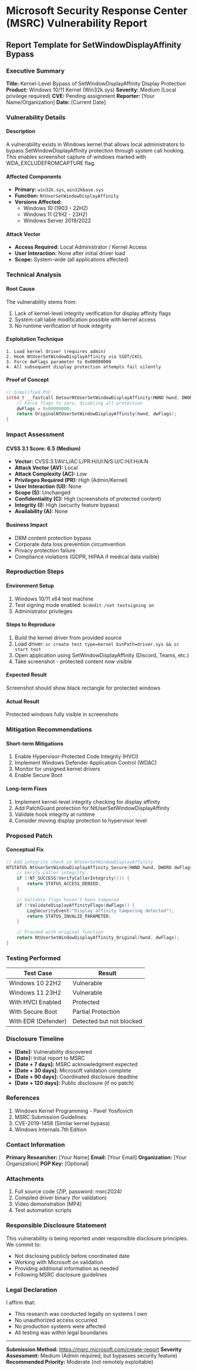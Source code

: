# Microsoft Security Response Center (MSRC) Vulnerability Report

## Report Template for SetWindowDisplayAffinity Bypass

### Executive Summary
**Title:** Kernel-Level Bypass of SetWindowDisplayAffinity Display Protection
**Product:** Windows 10/11 Kernel (Win32k.sys)
**Severity:** Medium (Local privilege required)
**CVE:** Pending assignment
**Reporter:** [Your Name/Organization]
**Date:** [Current Date]

### Vulnerability Details

#### Description
A vulnerability exists in Windows kernel that allows local administrators to bypass SetWindowDisplayAffinity protection through system call hooking. This enables screenshot capture of windows marked with WDA_EXCLUDEFROMCAPTURE flag.

#### Affected Components
- **Primary:** `win32k.sys`, `win32kbase.sys`
- **Function:** `NtUserSetWindowDisplayAffinity`
- **Versions Affected:**
  - Windows 10 (1903 - 22H2)
  - Windows 11 (21H2 - 23H2)
  - Windows Server 2019/2022

#### Attack Vector
- **Access Required:** Local Administrator / Kernel Access
- **User Interaction:** None after initial driver load
- **Scope:** System-wide (all applications affected)

### Technical Analysis

#### Root Cause
The vulnerability stems from:
1. Lack of kernel-level integrity verification for display affinity flags
2. System call table modification possible with kernel access
3. No runtime verification of hook integrity

#### Exploitation Technique
```
1. Load kernel driver (requires admin)
2. Hook NtUserSetWindowDisplayAffinity via SSDT/CKCL
3. Force dwFlags parameter to 0x00000000
4. All subsequent display protection attempts fail silently
```

#### Proof of Concept
```c
// Simplified PoC
int64_t __fastcall DetourNtUserSetWindowDisplayAffinity(HWND hwnd, DWORD dwFlags) {
    // Force flags to zero, disabling all protection
    dwFlags = 0x00000000;
    return OriginalNtUserSetWindowDisplayAffinity(hwnd, dwFlags);
}
```

### Impact Assessment

#### CVSS 3.1 Score: 6.5 (Medium)
- **Vector:** CVSS:3.1/AV:L/AC:L/PR:H/UI:N/S:U/C:H/I:H/A:N
- **Attack Vector (AV):** Local
- **Attack Complexity (AC):** Low
- **Privileges Required (PR):** High (Admin/Kernel)
- **User Interaction (UI):** None
- **Scope (S):** Unchanged
- **Confidentiality (C):** High (screenshots of protected content)
- **Integrity (I):** High (security feature bypass)
- **Availability (A):** None

#### Business Impact
- DRM content protection bypass
- Corporate data loss prevention circumvention
- Privacy protection failure
- Compliance violations (GDPR, HIPAA if medical data visible)

### Reproduction Steps

#### Environment Setup
1. Windows 10/11 x64 test machine
2. Test signing mode enabled: `bcdedit /set testsigning on`
3. Administrator privileges

#### Steps to Reproduce
1. Build the kernel driver from provided source
2. Load driver: `sc create test type=kernel binPath=driver.sys && sc start test`
3. Open application using SetWindowDisplayAffinity (Discord, Teams, etc.)
4. Take screenshot - protected content now visible

#### Expected Result
Screenshot should show black rectangle for protected windows

#### Actual Result
Protected windows fully visible in screenshots

### Mitigation Recommendations

#### Short-term Mitigations
1. Enable Hypervisor-Protected Code Integrity (HVCI)
2. Implement Windows Defender Application Control (WDAC)
3. Monitor for unsigned kernel drivers
4. Enable Secure Boot

#### Long-term Fixes
1. Implement kernel-level integrity checking for display affinity
2. Add PatchGuard protection for NtUserSetWindowDisplayAffinity
3. Validate hook integrity at runtime
4. Consider moving display protection to hypervisor level

### Proposed Patch

#### Conceptual Fix
```c
// Add integrity check in NtUserSetWindowDisplayAffinity
NTSTATUS NtUserSetWindowDisplayAffinity_Secure(HWND hwnd, DWORD dwFlags) {
    // Verify caller integrity
    if (!NT_SUCCESS(VerifyCallerIntegrity())) {
        return STATUS_ACCESS_DENIED;
    }

    // Validate flags haven't been tampered
    if (!ValidateDisplayAffinityFlags(dwFlags)) {
        LogSecurityEvent("Display affinity tampering detected");
        return STATUS_INVALID_PARAMETER;
    }

    // Proceed with original function
    return NtUserSetWindowDisplayAffinity_Original(hwnd, dwFlags);
}
```

### Testing Performed

| Test Case | Result |
|-----------|---------|
| Windows 10 22H2 | Vulnerable |
| Windows 11 23H2 | Vulnerable |
| With HVCI Enabled | Protected |
| With Secure Boot | Partial Protection |
| With EDR (Defender) | Detected but not blocked |

### Disclosure Timeline

- **[Date]:** Vulnerability discovered
- **[Date]:** Initial report to MSRC
- **[Date + 7 days]:** MSRC acknowledgment expected
- **[Date + 30 days]:** Microsoft validation complete
- **[Date + 90 days]:** Coordinated disclosure deadline
- **[Date + 120 days]:** Public disclosure (if no patch)

### References

1. Windows Kernel Programming - Pavel Yosifovich
2. MSRC Submission Guidelines
3. CVE-2019-1458 (Similar kernel bypass)
4. Windows Internals 7th Edition

### Contact Information

**Primary Researcher:** [Your Name]
**Email:** [Your Email]
**Organization:** [Your Organization]
**PGP Key:** [Optional]

### Attachments

1. Full source code (ZIP, password: msrc2024)
2. Compiled driver binary (for validation)
3. Video demonstration (MP4)
4. Test automation scripts

### Responsible Disclosure Statement

This vulnerability is being reported under responsible disclosure principles. We commit to:
- Not disclosing publicly before coordinated date
- Working with Microsoft on validation
- Providing additional information as needed
- Following MSRC disclosure guidelines

### Legal Declaration

I affirm that:
- This research was conducted legally on systems I own
- No unauthorized access occurred
- No production systems were affected
- All testing was within legal boundaries

---

**Submission Method:** https://msrc.microsoft.com/create-report
**Severity Assessment:** Medium (Admin required, but bypasses security feature)
**Recommended Priority:** Moderate (not remotely exploitable)